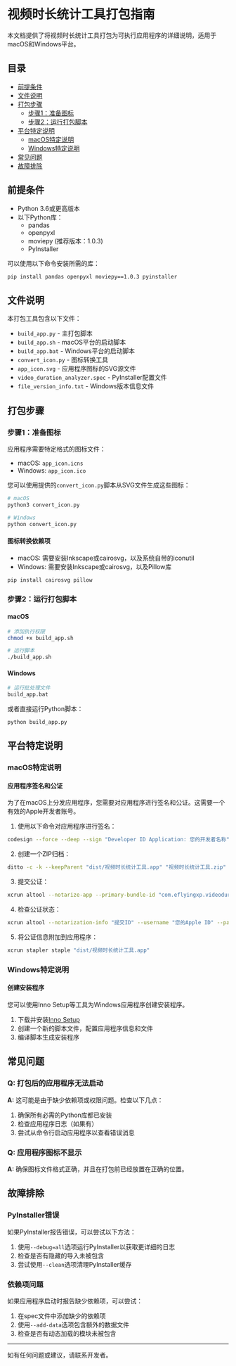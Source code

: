 # 视频时长统计工具打包指南

本文档提供了将视频时长统计工具打包为可执行应用程序的详细说明，适用于macOS和Windows平台。

## 目录

- [前提条件](#前提条件)
- [文件说明](#文件说明)
- [打包步骤](#打包步骤)
  - [步骤1：准备图标](#步骤1准备图标)
  - [步骤2：运行打包脚本](#步骤2运行打包脚本)
- [平台特定说明](#平台特定说明)
  - [macOS特定说明](#macos特定说明)
  - [Windows特定说明](#windows特定说明)
- [常见问题](#常见问题)
- [故障排除](#故障排除)

## 前提条件

- Python 3.6或更高版本
- 以下Python库：
  - pandas
  - openpyxl
  - moviepy (推荐版本：1.0.3)
  - PyInstaller

可以使用以下命令安装所需的库：

```bash
pip install pandas openpyxl moviepy==1.0.3 pyinstaller
```

## 文件说明

本打包工具包含以下文件：

- `build_app.py` - 主打包脚本
- `build_app.sh` - macOS平台的启动脚本
- `build_app.bat` - Windows平台的启动脚本
- `convert_icon.py` - 图标转换工具
- `app_icon.svg` - 应用程序图标的SVG源文件
- `video_duration_analyzer.spec` - PyInstaller配置文件
- `file_version_info.txt` - Windows版本信息文件

## 打包步骤

### 步骤1：准备图标

应用程序需要特定格式的图标文件：

- macOS: `app_icon.icns`
- Windows: `app_icon.ico`

您可以使用提供的`convert_icon.py`脚本从SVG文件生成这些图标：

```bash
# macOS
python3 convert_icon.py

# Windows
python convert_icon.py
```

#### 图标转换依赖项

- macOS: 需要安装Inkscape或cairosvg，以及系统自带的iconutil
- Windows: 需要安装Inkscape或cairosvg，以及Pillow库

```bash
pip install cairosvg pillow
```

### 步骤2：运行打包脚本

#### macOS

```bash
# 添加执行权限
chmod +x build_app.sh

# 运行脚本
./build_app.sh
```

#### Windows

```bash
# 运行批处理文件
build_app.bat
```

或者直接运行Python脚本：

```bash
python build_app.py
```

## 平台特定说明

### macOS特定说明

#### 应用程序签名和公证

为了在macOS上分发应用程序，您需要对应用程序进行签名和公证。这需要一个有效的Apple开发者账号。

1. 使用以下命令对应用程序进行签名：

```bash
codesign --force --deep --sign "Developer ID Application: 您的开发者名称" "dist/视频时长统计工具.app"
```

2. 创建一个ZIP归档：

```bash
ditto -c -k --keepParent "dist/视频时长统计工具.app" "视频时长统计工具.zip"
```

3. 提交公证：

```bash
xcrun altool --notarize-app --primary-bundle-id "com.eflyingxp.videodurationanalyzer" --username "您的Apple ID" --password "您的应用专用密码" --file "视频时长统计工具.zip"
```

4. 检查公证状态：

```bash
xcrun altool --notarization-info "提交ID" --username "您的Apple ID" --password "您的应用专用密码"
```

5. 将公证信息附加到应用程序：

```bash
xcrun stapler staple "dist/视频时长统计工具.app"
```

### Windows特定说明

#### 创建安装程序

您可以使用Inno Setup等工具为Windows应用程序创建安装程序。

1. 下载并安装[Inno Setup](https://jrsoftware.org/isinfo.php)
2. 创建一个新的脚本文件，配置应用程序信息和文件
3. 编译脚本生成安装程序

## 常见问题

### Q: 打包后的应用程序无法启动

**A:** 这可能是由于缺少依赖项或权限问题。检查以下几点：

1. 确保所有必需的Python库都已安装
2. 检查应用程序日志（如果有）
3. 尝试从命令行启动应用程序以查看错误消息

### Q: 应用程序图标不显示

**A:** 确保图标文件格式正确，并且在打包前已经放置在正确的位置。

## 故障排除

### PyInstaller错误

如果PyInstaller报告错误，可以尝试以下方法：

1. 使用`--debug=all`选项运行PyInstaller以获取更详细的日志
2. 检查是否有隐藏的导入未被包含
3. 尝试使用`--clean`选项清理PyInstaller缓存

### 依赖项问题

如果应用程序启动时报告缺少依赖项，可以尝试：

1. 在spec文件中添加缺少的依赖项
2. 使用`--add-data`选项包含额外的数据文件
3. 检查是否有动态加载的模块未被包含

---

如有任何问题或建议，请联系开发者。